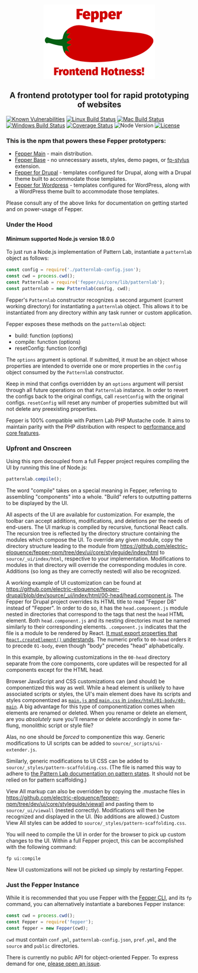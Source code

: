 <p align="center">
  <img
    src="https://raw.githubusercontent.com/electric-eloquence/fepper-npm/master/excludes/fepper-branding.png"
    alt="Fepper"
  >
</p>

<h2 align="center">A frontend prototyper tool for rapid prototyping of websites</h2>

[![Known Vulnerabilities][snyk-image]][snyk-url]
[![Linux Build Status][linux-image]][linux-url]
[![Mac Build Status][mac-image]][mac-url]
[![Windows Build Status][windows-image]][windows-url]
[![Coverage Status][coveralls-image]][coveralls-url]
![Node Version][node-version-image]
[![License][license-image]][license-url]

### This is the npm that powers these Fepper prototypers:

* [Fepper Main](https://github.com/electric-eloquence/fepper) - main distribution.
* [Fepper Base](https://github.com/electric-eloquence/fepper-base) - no 
  unnecessary assets, styles, demo pages, or 
  <a href="https://www.npmjs.com/package/fp-stylus" target="_blank">fp-stylus</a> 
  extension.
* [Fepper for Drupal](https://github.com/electric-eloquence/fepper-drupal) - 
  templates configured for Drupal, along with a Drupal theme built to 
  accommodate those templates.
* [Fepper for Wordpress](https://github.com/electric-eloquence/fepper-wordpress) - 
  templates configured for WordPress, along with a WordPress theme built to 
  accommodate those templates.

Please consult any of the above links for documentation on getting started and 
on power-usage of Fepper.

### <a id="under-the-hood"></a>Under the Hood

#### Minimum supported Node.js version 18.0.0

To just run a Node.js implementation of Pattern Lab, instantiate a `patternlab` 
object as follows:

```javascript
const config = require('./patternlab-config.json');
const cwd = process.cwd();
const Patternlab = require('fepper/ui/core/lib/patternlab');
const patternlab = new Patternlab(config, cwd);
```

Fepper's `Patternlab` constructor recognizes a second argument (current working 
directory) for instantiating a `patternlab` object. This allows it to be 
instantiated from any directory within any task runner or custom application.

Fepper exposes these methods on the `patternlab` object:

* build: function (options)
* compile: function (options)
* resetConfig: function (config)

The `options` argument is optional. If submitted, it must be an object whose 
properties are intended to override one or more properties in the `config` 
object consumed by the `Patternlab` constructor.

Keep in mind that configs overridden by an `options` argument will persist 
through all future operations on that `Patternlab` instance. In order to revert 
the configs back to the original configs, call `resetConfig` with the original 
configs. `resetConfig` will reset any number of properties submitted but will 
not delete any preexisting properties.

Fepper is 100% compatible with Pattern Lab PHP Mustache code. It aims to 
maintain parity with the PHP distribution with respect to 
<a href="https://github.com/electric-eloquence/feplet-vs-patternlab-php" target="_blank">
performance and core features</a>.

### <a id="upfront-and-onscreen"></a>Upfront and Onscreen

Using this npm decoupled from a full Fepper project requires compiling the UI by 
running this line of Node.js:

```javascript
patternlab.compile();
```

The word "compile" takes on a special meaning in Fepper, referring to assembling 
"components" into a whole. "Build" refers to outputting patterns to be displayed 
by the UI.

All aspects of the UI are available for customization. For example, the toolbar 
can accept additions, modifications, and deletions per the needs of end-users. 
The UI markup is compiled by recursive, functional React calls. The recursion 
tree is reflected by the directory structure containing the modules which 
compose the UI. To override any given module, copy the directory structure 
leading to the module from 
<a href="https://github.com/electric-eloquence/fepper-npm/tree/dev/ui/core/styleguide/index/html" target="_blank">
https&colon;//github.com/electric-eloquence/fepper-npm/tree/dev/ui/core/styleguide/index/html</a> 
to `source/_ui/index/html`, respective to your implementation. Modifications to 
modules in that directory will override the corresponding modules in core. 
Additions (so long as they are correctly nested) will also be recognized.

A working example of UI customization can be found at 
<a href="https://github.com/electric-eloquence/fepper-drupal/blob/dev/source/_ui/index/html/00-head/head.component.js" target="_blank">
https&colon;//github.com/electric-eloquence/fepper-drupal/blob/dev/source/_ui/index/html/00-head/head.component.js</a>. 
The Fepper for Drupal project overrides its HTML title to read "Fepper D8" 
instead of "Fepper". In order to do so, it has the `head.component.js` module 
nested in directories that correspond to the tags that nest the `head` HTML 
element. Both `head.component.js` and its nesting directories must be named 
similarly to their corresponding elements. `.component.js` indicates that the 
file is a module to be rendered by React. 
<a href="https://reactjs.org/docs/dom-elements.html" target="_blank">
It must export properties that `React.createElement()` understands</a>. 
The numeric prefix to `00-head` orders it to precede `01-body`, even though 
"body" precedes "head" alphabetically.

In this example, by allowing customizations in the `00-head` directory separate 
from the core components, core updates will be respected for all components 
except for the HTML head.

Browser JavaScript and CSS customizations can (and should) be componentized 
this way as well. While a head element is unlikely to have associated scripts or 
styles, the UI's main element does have its scripts and styles componentized as 
<a href="https://github.com/electric-eloquence/fepper-npm/tree/dev/ui/core/styleguide/index/html/01-body/40-main" target="_blank">
`main.js` and `main.css` in `index/html/01-body/40-main`</a>. A big advantage 
for this type of componentization comes when elements are renamed or deleted. 
When you rename or delete an element, are you _absolutely_ sure you'll rename 
or delete accordingly in some far-flung, monolithic script or style file?

Alas, no one should be _forced_ to componentize this way. Generic modifications 
to UI scripts can be added to `source/_scripts/ui-extender.js`.

Similarly, generic modifications to UI CSS can be added to 
`source/_styles/pattern-scaffolding.css`. (The file is named this way to adhere 
to <a href="https://patternlab.io/docs/pattern-states.html" target="_blank"> 
the Pattern Lab documentation on pattern states</a>. It should not be relied on 
for pattern scaffolding.)

View All markup can also be overridden by copying the .mustache files in 
<a href="https://github.com/electric-eloquence/fepper-npm/tree/dev/ui/core/styleguide/viewall" target="_blank">
https&colon;//github.com/electric-eloquence/fepper-npm/tree/dev/ui/core/styleguide/viewall</a> 
and pasting them to `source/_ui/viewall` (nested correctly). Modifications will 
then be recognized and displayed in the UI. (No additions are allowed.) Custom 
View All styles can be added to `source/_styles/pattern-scaffolding.css`.

You will need to compile the UI in order for the browser to pick up custom 
changes to the UI. Within a full Fepper project, this can be accomplished with 
the following command:

```shell
fp ui:compile
```

New UI customizations will not be picked up simply by restarting Fepper.

###  <a id="just-the-fepper-instance"></a>Just the Fepper Instance

While it is recommended that you use Fepper with the 
<a href="https://www.npmjs.com/package/fepper-cli" target="_blank">Fepper CLI</a>, 
and its `fp` command, you can alternatively instantiate a barebones Fepper 
instance:

```javascript
const cwd = process.cwd();
const Fepper = require('fepper');
const fepper = new Fepper(cwd);
```

`cwd` must contain `conf.yml`, `patternlab-config.json`, `pref.yml`, and the 
`source` and `public` directories.

There is currently no public API for object-oriented Fepper. To express demand 
for one, 
<a href="https://github.com/electric-eloquence/fepper/issues" target="_blank">
please open an issue</a>.

[snyk-image]: https://snyk.io//test/github/electric-eloquence/fepper-npm/release/badge.svg
[snyk-url]: https://snyk.io//test/github/electric-eloquence/fepper-npm/release

[linux-image]: https://github.com/electric-eloquence/fepper-npm/workflows/Linux%20build/badge.svg?branch=release
[linux-url]: https://github.com/electric-eloquence/fepper-npm/actions?query=workflow%3A"Linux+build"

[mac-image]: https://github.com/electric-eloquence/fepper-npm/workflows/Mac%20build/badge.svg?branch=release
[mac-url]: https://github.com/electric-eloquence/fepper-npm/actions?query=workflow%3A"Mac+build"

[windows-image]: https://github.com/electric-eloquence/fepper-npm/workflows/Windows%20build/badge.svg?branch=release
[windows-url]: https://github.com/electric-eloquence/fepper-npm/actions?query=workflow%3A"Windows+build"

[coveralls-image]: https://img.shields.io/coveralls/electric-eloquence/fepper-npm/release.svg
[coveralls-url]: https://coveralls.io/r/electric-eloquence/fepper-npm

[node-version-image]: https://img.shields.io/node/v/fepper.svg

[license-image]: https://img.shields.io/github/license/electric-eloquence/fepper-npm.svg
[license-url]: https://raw.githubusercontent.com/electric-eloquence/fepper-npm/release/LICENSE
